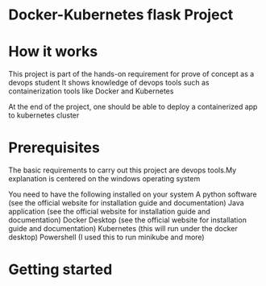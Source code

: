 # Docker-Kubernetes flask Project

# How it works

This project is part of the hands-on requirement for prove of concept as a devops student
It shows knowledge of devops tools such as containerization tools like Docker and Kubernetes

At the end of the project, one should be able to deploy a containerized app to kubernetes cluster

# Prerequisites
The basic requirements to carry out this project are devops tools.My explanation is centered on the windows operating system

You  need to have the following installed on your system
A python software (see the official website for installation guide and documentation)
Java application (see the official website for installation guide and documentation)
Docker Desktop (see the official website for installation guide and documentation)
Kubernetes (this will run under the docker desktop)
Powershell (I used this to run minikube and more)

# Getting started
